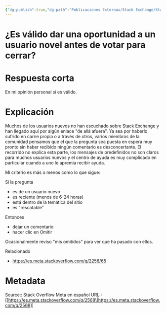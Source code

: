 ```yaml
---
{"dg-publish":true,"dg-path":"Publicaciones Externas/Stack Exchange/Stack Overflow en español/Stack Overflow en español Meta/es.meta.stackoverflow.com-2568.md","permalink":"/publicaciones-externas/stack-exchange/stack-overflow-en-espanol/stack-overflow-en-espanol-meta/es-meta-stackoverflow-com-2568/","title":"¿Es válido dar una oportunidad a un usuario novel antes de votar para cerrar?","hide":true,"noteIcon":"default","created":"2024-04-03T12:49:10.511-06:00","updated":"2024-04-05T16:44:01.995-06:00"}
---
```


# ¿Es válido dar una oportunidad a un usuario novel antes de votar para cerrar?

# Respuesta corta
En mi opinión personal sí es válido.

# Explicación
Muchos de los usuarios nuevos no han escuchado sobre Stack Exchange y han llegado aquí por algún enlace "de allá afuera". Ya sea por haberlo sufrido en carne propia o a través de otros, varios miembros de la comunidad pensamos que el que la pregunta sea puesta en espera muy pronto sin haber recibido ningún comentario es desconcertante. El recorrido no explica esta parte, los mensajes de predefinidos no son claros para muchos usuarios nuevos y el centro de ayuda es muy complicado en particular cuando a uno le apremia recibir ayuda.

Mi criterio es más o menos como lo que sigue:

Si la pregunta 

- es de un usuario nuevo
- es reciente (menos de 6-24 horas)
- está dentro de la temática del sitio
- es "rescatable"

Entonces

- dejar un comentario 
- hacer clic en Omitir

Ocasionalmente reviso "mis omitidos" para ver que ha pasado con ellos.

Relacionado

- https://es.meta.stackoverflow.com/q/2258/65

# Metadata
Source:: Stack Overflow Meta en español
URL:: [[https://es.meta.stackoverflow.com/q/2568\|https://es.meta.stackoverflow.com/q/2568]]

